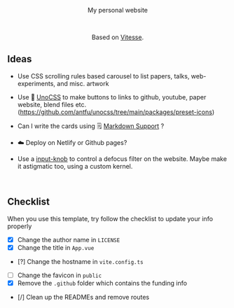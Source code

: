 <p align='center'>
My personal website
</p>

<br>

<p align='center'>
Based on <a href="https://github.com/antfu/vitesse">Vitesse</a>.
</p>

## Ideas

- Use CSS scrolling rules based carousel to list papers, talks, web-experiments, and misc. artwork

- Use 🎨 [UnoCSS](https://github.com/antfu/unocss) to make buttons to links to github, youtube, paper website, blend files etc. (https://github.com/antfu/unocss/tree/main/packages/preset-icons)

- Can I write the cards using 🗒 [Markdown Support](https://github.com/antfu/vite-plugin-md) ?

- ☁️ Deploy on Netlify or Github pages?

- Use a  [input-knob](https://github.com/GoogleChromeLabs/input-knob) to control a defocus filter on the website. Maybe make it astigmatic too, using a custom kernel.

<br>



## Checklist

When you use this template, try follow the checklist to update your info properly

- [x] Change the author name in `LICENSE`
- [x] Change the title in `App.vue`
- [?] Change the hostname in `vite.config.ts`
- [ ] Change the favicon in `public`
- [x] Remove the `.github` folder which contains the funding info
- [/] Clean up the READMEs and remove routes


